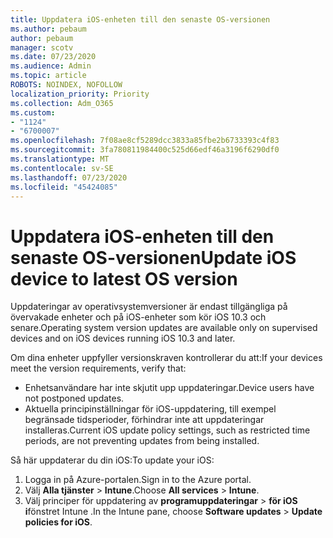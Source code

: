 ```yaml
---
title: Uppdatera iOS-enheten till den senaste OS-versionen
ms.author: pebaum
author: pebaum
manager: scotv
ms.date: 07/23/2020
ms.audience: Admin
ms.topic: article
ROBOTS: NOINDEX, NOFOLLOW
localization_priority: Priority
ms.collection: Adm_O365
ms.custom:
- "1124"
- "6700007"
ms.openlocfilehash: 7f08ae8cf5289dcc3833a85fbe2b6733393c4f83
ms.sourcegitcommit: 3fa780811984400c525d66edf46a3196f6290df0
ms.translationtype: MT
ms.contentlocale: sv-SE
ms.lasthandoff: 07/23/2020
ms.locfileid: "45424085"
---
```

# <a name="update-ios-device-to-latest-os-version"></a><span data-ttu-id="b16b0-102">Uppdatera iOS-enheten till den senaste OS-versionen</span><span class="sxs-lookup"><span data-stu-id="b16b0-102">Update iOS device to latest OS version</span></span>

<span data-ttu-id="b16b0-103">Uppdateringar av operativsystemversioner är endast tillgängliga på övervakade enheter och på iOS-enheter som kör iOS 10.3 och senare.</span><span class="sxs-lookup"><span data-stu-id="b16b0-103">Operating system version updates are available only on supervised devices and on iOS devices running iOS 10.3 and later.</span></span>

<span data-ttu-id="b16b0-104">Om dina enheter uppfyller versionskraven kontrollerar du att:</span><span class="sxs-lookup"><span data-stu-id="b16b0-104">If your devices meet the version requirements, verify that:</span></span>  
- <span data-ttu-id="b16b0-105">Enhetsanvändare har inte skjutit upp uppdateringar.</span><span class="sxs-lookup"><span data-stu-id="b16b0-105">Device users have not postponed updates.</span></span>  
- <span data-ttu-id="b16b0-106">Aktuella principinställningar för iOS-uppdatering, till exempel begränsade tidsperioder, förhindrar inte att uppdateringar installeras.</span><span class="sxs-lookup"><span data-stu-id="b16b0-106">Current iOS update policy settings, such as restricted time periods, are not preventing updates from being installed.</span></span>

<span data-ttu-id="b16b0-107">Så här uppdaterar du din iOS:</span><span class="sxs-lookup"><span data-stu-id="b16b0-107">To update your iOS:</span></span>

1. <span data-ttu-id="b16b0-108">Logga in på Azure-portalen.</span><span class="sxs-lookup"><span data-stu-id="b16b0-108">Sign in to the Azure portal.</span></span>
2. <span data-ttu-id="b16b0-109">Välj **Alla tjänster**  >  **Intune**.</span><span class="sxs-lookup"><span data-stu-id="b16b0-109">Choose **All services** > **Intune**.</span></span>
3. <span data-ttu-id="b16b0-110">Välj principer för uppdatering av **programuppdateringar**  >  **för iOS i**fönstret Intune .</span><span class="sxs-lookup"><span data-stu-id="b16b0-110">In the Intune pane, choose **Software updates** > **Update policies for iOS**.</span></span>